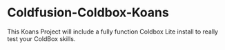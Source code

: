 Coldfusion-Coldbox-Koans
========================

This Koans Project will include a fully function Coldbox Lite install to really test your ColdBox skills.
